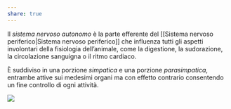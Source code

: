 ```yaml
---
share: true
---
```

Il *sistema nervoso autonomo* è la parte efferente del [[Sistema nervoso periferico|Sistema nervoso periferico]] che influenza tutti gli aspetti involontari della fisiologia dell’animale, come la digestione, la sudorazione, la circolazione sanguigna o il ritmo cardiaco.

È suddiviso in una porzione *simpatica* e una porzione *parasimpatica*, entrambe attive sui medesimi organi ma con effetto contrario consentendo un fine controllo di ogni attività.

![](ea23450d9ab57f42e796d82958456204_MD5%201.png)